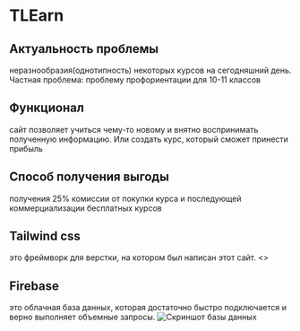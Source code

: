 # TLEarn
## Актуальность проблемы
неразнообразия(однотипность) 
некоторых курсов на сегодняшний 
день.
Частная проблема:
проблему профориентации для
10-11 классов
## Функционал
сайт позволяет учиться чему-то новому и внятно
воспринимать полученную 
информацию. Или создать курс, 
который сможет принести прибыль
## Способ получения выгоды
получения 25% комиссии от
покупки курса и последующей
коммерциализации
бесплатных курсов
## Tailwind css
это фреймворк для верстки, на котором был написан этот сайт.
<<link rel="stylesheet" href="tailwind.css">>
## Firebase
это облачная база данных, которая достаточно быстро подключается и верно выполняет объемные запросы.
![Скриншот базы данных](/creenDb.jpg)
